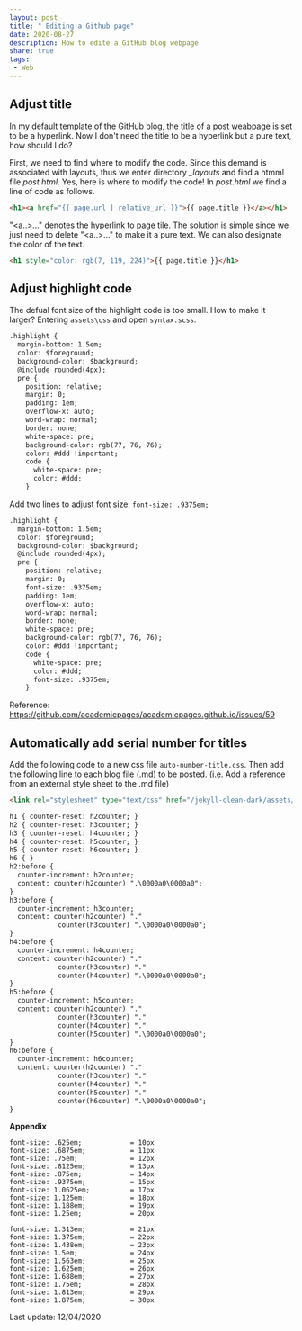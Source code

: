 ```yaml
---
layout: post
title: " Editing a Github page"
date: 2020-08-27
description: How to edite a GitHub blog webpage
share: true
tags:
 - Web
---
```


## Adjust title

In my default template of the GitHub blog, the title of a post weabpage is set to be a hyperlink. Now I don't need the title to be a hyperlink but a pure text, how should I do?

First, we need to find where to modify the code. Since this demand is associated with layouts, thus we enter directory *_layouts* and find a htmml file *post.html*. Yes, here is where to modify the code! In *post.html* we find a line of code as follows.

```html
<h1><a href="{{ page.url | relative_url }}">{{ page.title }}</a></h1>
```
"<a..>...</a>" denotes the hyperlink to page tile. The solution is simple since we just need to delete "<a..>...</a>" to make it a pure text. We can also designate the color of the text.

```html
<h1 style="color: rgb(7, 119, 224)">{{ page.title }}</h1>
```

## Adjust highlight code 

The defual font size of the highlight code is too small. How to make it larger?
Entering `assets\css` and open `syntax.scss`. 
```markdown
.highlight {
  margin-bottom: 1.5em;
  color: $foreground;
  background-color: $background;
  @include rounded(4px);
  pre {
    position: relative;
    margin: 0;
    padding: 1em;
    overflow-x: auto;
    word-wrap: normal;
    border: none;
    white-space: pre;
    background-color: rgb(77, 76, 76);
    color: #ddd !important;
    code {
      white-space: pre;
      color: #ddd;
    }
```

Add two lines to adjust font size: `font-size: .9375em;`

```markdown
.highlight {
  margin-bottom: 1.5em;
  color: $foreground;
  background-color: $background;
  @include rounded(4px);
  pre {
    position: relative;
    margin: 0;
    font-size: .9375em;
    padding: 1em;
    overflow-x: auto;
    word-wrap: normal;
    border: none;
    white-space: pre;
    background-color: rgb(77, 76, 76);
    color: #ddd !important;
    code {
      white-space: pre;
      color: #ddd;
      font-size: .9375em;
    }
```

Reference: <https://github.com/academicpages/academicpages.github.io/issues/59>


##  Automatically add serial number for titles

Add the following code to a new css file `auto-number-title.css`. Then add the following line to each blog file (.md) to be posted. (i.e. Add a reference from an external style sheet to the .md file)

```markdown
<link rel="stylesheet" type="text/css" href="/jekyll-clean-dark/assets/css/auto-number-title.css"/>
```

```html
h1 { counter-reset: h2counter; }
h2 { counter-reset: h3counter; }
h3 { counter-reset: h4counter; }
h4 { counter-reset: h5counter; }
h5 { counter-reset: h6counter; }
h6 { }
h2:before {
  counter-increment: h2counter;
  content: counter(h2counter) ".\0000a0\0000a0";
}
h3:before {
  counter-increment: h3counter;
  content: counter(h2counter) "."
            counter(h3counter) ".\0000a0\0000a0";
}
h4:before {
  counter-increment: h4counter;
  content: counter(h2counter) "."
            counter(h3counter) "."
            counter(h4counter) ".\0000a0\0000a0";
}
h5:before {
  counter-increment: h5counter;
  content: counter(h2counter) "."
            counter(h3counter) "."
            counter(h4counter) "."
            counter(h5counter) ".\0000a0\0000a0";
}
h6:before {
  counter-increment: h6counter;
  content: counter(h2counter) "."
            counter(h3counter) "."
            counter(h4counter) "."
            counter(h5counter) "."
            counter(h6counter) ".\0000a0\0000a0";
}
```

**Appendix**

    font-size: .625em;            = 10px 
    font-size: .6875em;           = 11px 
    font-size: .75em;             = 12px 
    font-size: .8125em;           = 13px 
    font-size: .875em;            = 14px
    font-size: .9375em;           = 15px
    font-size: 1.0625em;          = 17px
    font-size: 1.125em;           = 18px     
    font-size: 1.188em;           = 19px      
    font-size: 1.25em;            = 20px   
        
    font-size: 1.313em;           = 21px        
    font-size: 1.375em;           = 22px         
    font-size: 1.438em;           = 23px         
    font-size: 1.5em;             = 24px
    font-size: 1.563em;           = 25px         
    font-size: 1.625em;           = 26px          
    font-size: 1.688em;           = 27px         
    font-size: 1.75em;            = 28px         
    font-size: 1.813em;           = 29px          
    font-size: 1.875em;           = 30px  

Last update: 12/04/2020

<link rel="stylesheet" type="text/css" href="/jekyll-clean-dark/assets/css/auto-number-title.css"/>